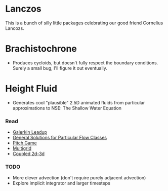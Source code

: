 Lanczos
=======

This is a bunch of silly little packages celebrating our good friend Cornelius Lancozs.


# Brachistochrone

* Produces cycloids, but doesn't fully respect the boundary conditions. Surely a small bug, I'll figure it out eventually.


# Height Fluid

* Generates cool "plausible" 2.5D animated fluids from particular approximations to NSE: The Shallow Water Equation

### Read
* [Galerkin Leadup](http://fischerp.cs.illinois.edu/tam470/refs/notes_time1c.pdf)
* [General Solutions for Particular Flow Classes](https://arxiv.org/pdf/1502.01206.pdf)
* [Pitch Game](https://www.coffeestainpublishing.com/pitch-your-game)
* [Multigrid](https://www.nada.kth.se/utbildning/grukth/exjobb/rapportlistor/2009/rapporter09/kallin_daniel_09029.pdf)
* [Coupled 2d-3d](https://graphics.pixar.com/library/TwoDThreeDWaterSim/paper.pdf)

### TODO
* More clever advection (don't require purely adjacent advection)
* Explore implicit integrator and larger timesteps
